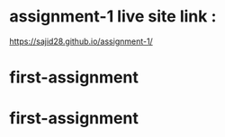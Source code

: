 # assignment-1 live site link :
https://sajid28.github.io/assignment-1/
# first-assignment
# first-assignment

